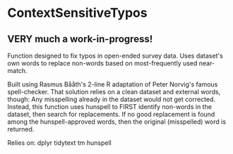 # ContextSensitiveTypos
## VERY much a work-in-progress!

Function designed to fix typos in open-ended survey data. Uses dataset's own words to replace non-words based on most-frequently used near-match.

Built using Rasmus Bååth's 2-line R adaptation of Peter Norvig's famous spell-checker. That solution relies on a clean dataset and external words, though: Any misspelling already in the dataset would not get corrected. Instead, this function uses hunspell to FIRST identify non-words in the dataset, then search for replacements. If no good replacement is found among the hunspell-approved words, then the original (misspelled) word is returned. 

Relies on:
  dplyr
  tidytext
  tm
  hunspell

